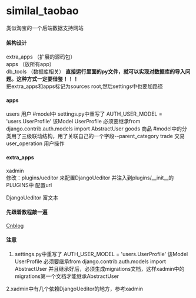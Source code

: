 # similal_taobao
类似淘宝的一个后端数据支持网站


#### 架构设计
extra_apps   （扩展的源码包）  
apps              （放所有app）   
db_tools   （数据库相关）   **直接运行里面的py文件，就可以实现对数据库的导入问题。这种方式一定要借鉴！！！**    
把extra_apps和apps标记为sources root,然后settings中也要加路径  

#### apps
users  用户  #model中 settings.py中重写了 AUTH_USER_MODEL = 'users.UserProfile' 该Model UserProfile  必须要继承from django.contrib.auth.models import AbstractUser
goods  商品  #model中的分类用了三级联动结构，用了关联自己的一个字段--parent_category
trade 交易  
user_operation  用户操作  
#### extra_apps 
xadmin  
    修改：plugins/ueditor 来配置DjangoUeditor 并注入到plugins/__init__的PLUGINS中
    配置url
        
DjangoUeditor  富文本  

#### 先跟着教程敲一遍
[Cnblog](http://www.cnblogs.com/derek1184405959/p/8733194.html)<br /> 

#### 注意
1. settings.py中重写了 AUTH_USER_MODEL = 'users.UserProfile' 该Model UserProfile  必须要继承from django.contrib.auth.models import AbstractUser
并且继承好后，必须生成migrations文档，这样xadmin中的migrations第一个文档才能继承AbstractUser 

2.xadmin中有几个依赖DjangoUeditor的地方，参考xadmin


